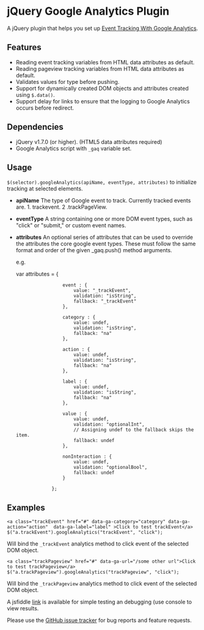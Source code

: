 jQuery Google Analytics Plugin
=========================

A jQuery plugin that helps you set up [Event Tracking With Google Analytics](http://code.google.com/apis/analytics/docs/tracking/eventTrackerGuide.html).


Features
--------

* Reading event tracking variables from HTML data attributes as default.
* Reading pageview tracking variables from HTML data attributes as default.
* Validates values for type before pushing.
* Support for dynamically created DOM objects and attributes created using `$.data()`.
* Support delay for links to ensure that the logging to Google Analytics occurs before redirect.

Dependencies
------------

* jQuery v1.7.0 (or higher). (HTML5 data attributes required)
* Google Analytics script with `_gaq` variable set.

Usage
-----

`$(selector).googleAnalytics(apiName, eventType, attributes)` to initialize tracking at selected elements.

 - **apiName**
   The type of Google event to track. Currently tracked events are.
        1. trackevent.
        2 .trackPageView. 

 - **eventType**
   A string containing one or more DOM event types, such as "click" or "submit," or custom event names.

 - **attributes**
   An optional series of attributes that can be used to override the attributes the core google event types. 
   These must follow the same format and order of the given _gaq.push() method arguments.

   e.g.

	var attributes = {

						event : {
							value: "_trackEvent",
							validation: "isString",
							fallback: "_trackEvent"
						},

						category : {
							value: undef,
							validation: "isString",
							fallback: "na"
						},

						action : {
							value: undef,
							validation: "isString",
							fallback: "na"
						},

						label : {
							value: undef,
							validation: "isString",
							fallback: "na"
						},

						value : {
							value: undef,
							validation: "optionalInt",
							// Assigning undef to the fallback skips the item.
							fallback: undef
						},

						nonInteraction : {
							value: undef,
							validation: "optionalBool",
							fallback: undef
						}

					};

Examples
-----
    <a class="trackEvent" href="#" data-ga-category="category" data-ga-action="action"  data-ga-label="label" >Click to test trackEvent</a>
    $("a.trackEvent").googleAnalytics("trackEvent", "click");

Will bind the `_trackEvent` analytics method to click event of the selected DOM object.

	<a class="trackPageview" href="#" data-ga-url="/some other url">Click to test trackPageview</a>
    $("a.trackPageview").googleAnalytics("trackPageview", "click");    
	
Will bind the `_trackPageview` analytics method to click event of the selected DOM object.

A jsfiddle [link](http://jsfiddle.net/jamessouth/4wV2g/2/) is available for simple testing an debugging (use console to view results.

Please use the [GitHub issue tracker](https://github.com/JimBobSquarePants/jQuery-Google-Analytics-Plugin/issues) for bug
reports and feature requests.

